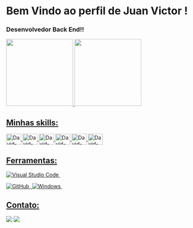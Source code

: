 # Bem Vindo ao perfil de Juan Victor !
### Desenvolvedor Back End!!

<div>
   <a href="https://github.com/devemdobro">
   <img height="180em" src="https://github-readme-stats.vercel.app/api?username=1DevJuan&show_icons=true&theme=tokyonight&include_all_commits=true&count_private=true"/>
   <img height="180em" src="https://github-readme-stats.vercel.app/api/top-langs/?username=1DevJuan&layout=compact&langs_count=6&theme=tokyonight"/>
</div>

## Minhas skills:
<img align="center" alt="David-Js" height="30" width="40" src="https://cdn.jsdelivr.net/gh/devicons/devicon/icons/python/python-original.svg" /> <img align="center" alt="David-Js" height="30" width="40" src="https://cdn.jsdelivr.net/gh/devicons/devicon/icons/mysql/mysql-original.svg" /> <img align="center" alt="David-Js" height="30" width="40" src="https://cdn.jsdelivr.net/gh/devicons/devicon/icons/git/git-original.svg" /> <img align="center" alt="David-Js" height="30" width="40" src="https://cdn.jsdelivr.net/gh/devicons/devicon/icons/html5/html5-original.svg" /> <img align="center" alt="David-Js" height="30" width="40" src="https://cdn.jsdelivr.net/gh/devicons/devicon/icons/css3/css3-original.svg" /> <img align="center" alt="David-Js" height="30" width="40" src="https://cdn.jsdelivr.net/gh/devicons/devicon/icons/javascript/javascript-original.svg" />

## Ferramentas:
![Visual Studio Code](https://img.shields.io/badge/-Visual%20Studio%20Code-0D1117?style=for-the-badge&logo=visual-studio-code&logoColor=007ACC&labelColor=0D1117)&nbsp;
<!-- ![Git](https://img.shields.io/badge/-Git-0D1117?style=for-the-badge&logo=git&labelColor=0D1117)&nbsp; -->
![GitHub](https://img.shields.io/badge/-GitHub-0D1117?style=for-the-badge&logo=github&labelColor=0D1117)&nbsp;
![Windows](https://img.shields.io/badge/-Windows-0D1117?style=for-the-badge&logo=windows&labelColor=0D1117)&nbsp;

## Contato:

<a href="https://www.linkedin.com/public-profile/settings?lipi=urn%3Ali%3Apage%3Ad_flagship3_profile_self_edit_contact-info%3BboAtrJ1pTTST5OehaHLaDA%3D%3D" target="_blank"><img src="https://img.shields.io/badge/-LinkedIn-%230077B5?style=for-the-badge&logo=linkedin&logoColor=white" target="_blank"></a> 
<a href = "juanvbq18@gmail.com"><img src="https://img.shields.io/badge/-Gmail-%23333?style=for-the-badge&logo=gmail&logoColor=white" target="_blank"></a>
